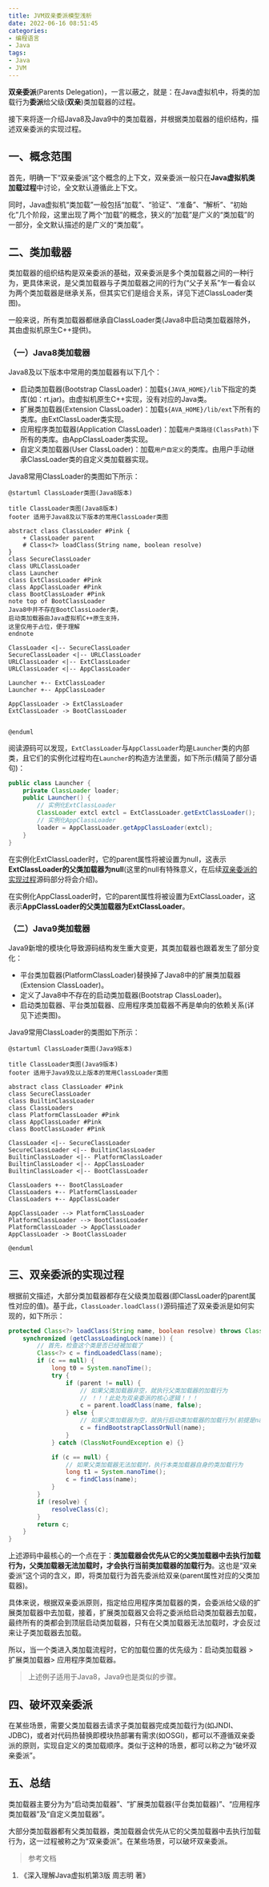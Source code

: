 ```yaml
---
title: JVM双亲委派模型浅析
date: 2022-06-16 08:51:45
categories:
- 编程语言
- Java
tags:
- Java
- JVM
---
```



**双亲委派**(Parents Delegation)，一言以蔽之，就是：在Java虚拟机中，将类的加载行为**委派**给父级(**双亲**)类加载器的过程。

接下来将逐一介绍Java8及Java9中的类加载器，并根据类加载器的组织结构，描述双亲委派的实现过程。

<!--more-->

## 一、概念范围

首先，明确一下“双亲委派”这个概念的上下文，双亲委派一般只在**Java虚拟机类加载过程**中讨论，全文默认遵循此上下文。

同时，Java虚拟机“类加载”一般包括“加载”、“验证”、“准备”、“解析”、“初始化”几个阶段，这里出现了两个“加载”的概念，狭义的“加载”是广义的“类加载”的一部分，全文默认描述的是广义的“类加载”。

## 二、类加载器

类加载器的组织结构是双亲委派的基础，双亲委派是多个类加载器之间的一种行为，更具体来说，是父类加载器与子类加载器之间的行为(“父子关系”乍一看会以为两个类加载器是继承关系，但其实它们是组合关系，详见下述ClassLoader类图)。

一般来说，所有类加载器都继承自ClassLoader类(Java8中启动类加载器除外，其由虚拟机原生C++提供)。

### （一）Java8类加载器

Java8及以下版本中常用的类加载器有以下几个：
- 启动类加载器(Bootstrap ClassLoader)：加载`${JAVA_HOME}/lib`下指定的类库(如：rt.jar)。由虚拟机原生C++实现，没有对应的Java类。
- 扩展类加载器(Extension ClassLoader)：加载`${AVA_HOME}/lib/ext`下所有的类库。由ExtClassLoader类实现。
- 应用程序类加载器(Application ClassLoader)：加载`用户类路径(ClassPath)`下所有的类库。由AppClassLoader类实现。
- 自定义类加载器(User ClassLoader)：加载`用户自定义`的类库。由用户手动继承ClassLoader类的自定义类加载器实现。

Java8常用ClassLoader的类图如下所示：

```plantuml
@startuml ClassLoader类图(Java8版本)

title ClassLoader类图(Java8版本)
footer 适用于Java8及以下版本的常用ClassLoader类图

abstract class ClassLoader #Pink {
    + ClassLoader parent
    # Class<?> loadClass(String name, boolean resolve)
}
class SecureClassLoader
class URLClassLoader
class Launcher
class ExtClassLoader #Pink
class AppClassLoader #Pink
class BootClassLoader #Pink
note top of BootClassLoader
Java8中并不存在BootClassLoader类，
启动类加载器由Java虚拟机C++原生支持，
这里仅用于占位，便于理解
endnote

ClassLoader <|-- SecureClassLoader 
SecureClassLoader <|-- URLClassLoader
URLClassLoader <|-- ExtClassLoader
URLClassLoader <|-- AppClassLoader

Launcher +-- ExtClassLoader
Launcher +-- AppClassLoader

AppClassLoader -> ExtClassLoader
ExtClassLoader -> BootClassLoader


@enduml
```

阅读源码可以发现，`ExtClassLoader`与`AppClassLoader`均是`Launcher`类的内部类，且它们的实例化过程均在`Launcher`的构造方法里面，如下所示(精简了部分语句)：

```Java
public class Launcher {
    private ClassLoader loader;
    public Launcher() {
        // 实例化ExtClassLoader
        ClassLoader extcl extcl = ExtClassLoader.getExtClassLoader();
        // 实例化AppClassLoader
        loader = AppClassLoader.getAppClassLoader(extcl);
    }
}
```

在实例化ExtClassLoader时，它的parent属性将被设置为null，这表示**ExtClassLoader的父类加载器为null**(这里的null有特殊意义，在后续[双亲委派的实现过程](#三双亲委派的实现过程)源码部分将会介绍)。

在实例化AppClassLoader时，它的parent属性将被设置为ExtClassLoader，这表示**AppClassLoader的父类加载器为ExtClassLoader**。

### （二）Java9类加载器

Java9新增的模块化导致源码结构发生重大变更，其类加载器也跟着发生了部分变化：

- 平台类加载器(PlatformClassLoader)替换掉了Java8中的扩展类加载器(Extension ClassLoader)。
- 定义了Java8中不存在的启动类加载器(Bootstrap ClassLoader)。
- 启动类加载器、平台类加载器、应用程序类加载器不再是单向的依赖关系(详见下述类图)。

Java9常用ClassLoader的类图如下所示：

```plantuml
@startuml ClassLoader类图(Java9版本)

title ClassLoader类图(Java9版本)
footer 适用于Java9及以上版本的常用ClassLoader类图

abstract class ClassLoader #Pink
class SecureClassLoader
class BuiltinClassLoader
class ClassLoaders
class PlatformClassLoader #Pink
class AppClassLoader #Pink
class BootClassLoader #Pink

ClassLoader <|-- SecureClassLoader 
SecureClassLoader <|-- BuiltinClassLoader
BuiltinClassLoader <|-- PlatformClassLoader
BuiltinClassLoader <|-- AppClassLoader
BuiltinClassLoader <|-- BootClassLoader

ClassLoaders +-- BootClassLoader
ClassLoaders +-- PlatformClassLoader
ClassLoaders +-- AppClassLoader

AppClassLoader --> PlatformClassLoader
PlatformClassLoader --> BootClassLoader
PlatformClassLoader -> AppClassLoader
AppClassLoader -> BootClassLoader

@enduml
```

## 三、双亲委派的实现过程

根据前文描述，大部分类加载器都存在父级类加载器(即ClassLoader的parent属性对应的值)。基于此，`ClassLoader.loadClass()`源码描述了双亲委派是如何实现的，如下所示：

```Java
protected Class<?> loadClass(String name, boolean resolve) throws ClassNotFoundException {
    synchronized (getClassLoadingLock(name)) {
        // 首先，检查这个类是否已经被加载了
        Class<?> c = findLoadedClass(name);
        if (c == null) {
            long t0 = System.nanoTime();
            try {
                if (parent != null) {
                    // 如果父类加载器非空，就执行父类加载器的加载行为
                    // ！！！此处为双亲委派的核心逻辑！！！
                    c = parent.loadClass(name, false);
                } else {
                    // 如果父类加载器为空，就执行启动类加载器的加载行为(前提是name有效)
                    c = findBootstrapClassOrNull(name);
                }
            } catch (ClassNotFoundException e) {}

            if (c == null) {
                // 如果父类加载器无法加载时，执行本类加载器自身的类加载行为
                long t1 = System.nanoTime();
                c = findClass(name);
            }
        }
        if (resolve) {
            resolveClass(c);
        }
        return c;
    }
}

```

上述源码中最核心的一个点在于：**类加载器会优先从它的父类加载器中去执行加载行为，父类加载器无法加载时，才会执行当前类加载器的加载行为**。这也是“双亲委派”这个词的含义，即，将类加载行为首先委派给双亲(parent属性对应的父类加载器)。

具体来说，根据双亲委派原则，指定给应用程序类加载器的类，会委派给父级的扩展类加载器中去加载，接着，扩展类加载器又会将之委派给启动类加载器去加载，最终所有的类都会到顶层启动类加载器，只有在父类加载器无法加载时，才会反过来让子类加载器去加载。

所以，当一个类进入类加载流程时，它的加载位置的优先级为：启动类加载器 > 扩展类加载器> 应用程序类加载器。

> 上述例子适用于Java8，Java9也是类似的步骤。

## 四、破坏双亲委派

在某些场景，需要父类加载器去请求子类加载器完成类加载行为(如JNDI、JDBC)，或者对代码热替换即模块热部署有需求(如OSGI)，都可以不遵循双亲委派的原则，实现自定义的类加载顺序。类似于这种的场景，都可以称之为“破坏双亲委派”。

## 五、总结

类加载器主要分为为“启动类加载器”、“扩展类加载器(平台类加载器)”、“应用程序类加载器”及“自定义类加载器”。

大部分类加载器都有父类加载器，类加载器会优先从它的父类加载器中去执行加载行为，这一过程被称之为“双亲委派”。在某些场景，可以破坏双亲委派。

> 参考文档
1. 《深入理解Java虚拟机第3版 周志明 著》
